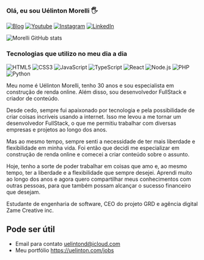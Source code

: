 ### Olá, eu sou Uélinton Morelli 🖐️

[![Blog](https://img.shields.io/website?label=uelinton.com&style=for-the-badge&url=https://uelinton.com)](https://uelinton.com)
[![Youtube](https://img.shields.io/badge/YouTube-FF0000?style=for-the-badge&logo=youtube&logoColor=white)](https://www.youtube.com/channel/UCDDDh46G-SXI6JjlXPW7bUg?sub_confirmation=1)
[![Instagram](https://img.shields.io/badge/Instagram-E4405F?style=for-the-badge&logo=instagram&logoColor=white)](https://www.instagram.com/omorellis)
[![LinkedIn](https://img.shields.io/badge/LinkedIn-0077B5?style=for-the-badge&logo=linkedin&logoColor=white)](https://www.linkedin.com/in/uelintonmorelli)

![Morelli GitHub stats](https://github-readme-stats.vercel.app/api?username=uelintond&show_icons=true&theme=radical)

### Tecnologias que utilizo no meu dia a dia

![HTML5](https://img.shields.io/badge/HTML5-E34F26?style=for-the-badge&logo=html5&logoColor=white)
![CSS3](https://img.shields.io/badge/CSS3-1572B6?style=for-the-badge&logo=css3&logoColor=white)
![JavaScript](https://img.shields.io/badge/JavaScript-323330?style=for-the-badge&logo=javascript&logoColor=F7DF1E)
![TypeScript](https://img.shields.io/badge/TypeScript-007ACC?style=for-the-badge&logo=typescript&logoColor=white)
![React](https://img.shields.io/badge/React-20232A?style=for-the-badge&logo=react&logoColor=61DAFB)
![Node.js](https://img.shields.io/badge/Node.js-43853D?style=for-the-badge&logo=node.js&logoColor=white)
![PHP](https://img.shields.io/badge/PHP-777BB4?style=for-the-badge&logo=php&logoColor=white)
![Python](https://img.shields.io/badge/python-3670A0?style=for-the-badge&logo=python&logoColor=ffdd54)
<br />

Meu nome é Uélinton Morelli, tenho 30 anos e sou especialista em construção de renda online. Além disso, sou desenvolvedor FullStack e criador de conteúdo.

Desde cedo, sempre fui apaixonado por tecnologia e pela possibilidade de criar coisas incríveis usando a internet. Isso me levou a me tornar um desenvolvedor FullStack, o que me permitiu trabalhar com diversas empresas e projetos ao longo dos anos.

Mas ao mesmo tempo, sempre senti a necessidade de ter mais liberdade e flexibilidade em minha vida. Foi então que decidi me especializar em construção de renda online e comecei a criar conteúdo sobre o assunto.

Hoje, tenho a sorte de poder trabalhar em coisas que amo e, ao mesmo tempo, ter a liberdade e a flexibilidade que sempre desejei. Aprendi muito ao longo dos anos e agora quero compartilhar meus conhecimentos com outras pessoas, para que também possam alcançar o sucesso financeiro que desejam.

Estudante de engenharia de software, CEO do projeto GRD e agência digital Zame Creative inc.
<br />
## Pode ser útil

- Email para contato uelintond@icloud.com
- Meu portfólio https://uelinton.com/jobs
